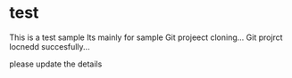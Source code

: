 test
====
This is a test sample 
Its mainly for sample
Git projeect cloning...
Git projrct locnedd succesfully...

please update the details
